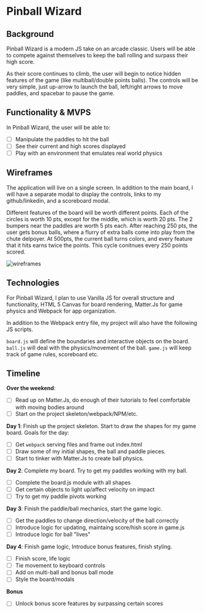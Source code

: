 # Pinball Wizard

## Background

Pinball Wizard is a modern JS take on an arcade classic. Users will be able to compete against themselves to keep the ball rolling and surpass their high score.

As their score continues to climb, the user will begin to notice hidden features of the game (like multiball/double points balls). The controls will be very simple, just up-arrow to launch the ball, left/right arrows to move paddles, and spacebar to pause the game.

## Functionality & MVPS

In Pinball Wizard, the user will be able to:

- [ ] Manipulate the paddles to hit the ball
- [ ] See their current and high scores displayed
- [ ] Play with an environment that emulates real world physics

## Wireframes

The application will live on a single screen. In addition to the main board, I will have a separate modal to display the controls, links to my github/linkedin, and a scoreboard modal.

Different features of the board will be worth different points. Each of the circles is worth 10 pts, except for the middle, which is worth 20 pts. The 2 bumpers near the paddles are worth 5 pts each. After reaching 250 pts, the user gets bonus balls, where a flurry of extra balls come into play from the chute delpoyer. At 500pts, the current ball turns colors, and every feature that it hits earns twice the points. This cycle conitnues every 250 points scored.

![wireframes](https://imgur.com/Vx6w7pw.png)

## Technologies

For Pinball Wizard, I plan to use Vanilla JS for overall structure and functionality, HTML 5 Canvas for board rendering, Matter.Js for game physics and Webpack for app organization.

In addition to the Webpack entry file, my project will also have the following JS scripts.

`board.js` will define the boundaries and interactive objects on the board.
`ball.js` will deal with the physics/movement of the ball.
`game.js` will keep track of game rules, scoreboard etc.

## Timeline

**Over the weekend**:
- [ ] Read up on Matter.Js, do enough of their tutorials to feel comfortable with moving bodies around
- [ ] Start on the project skeleton/webpack/NPM/etc.

**Day 1**: Finish up the project skeleton. Start to draw the shapes for my game board.  Goals for the day:

- [ ] Get `webpack` serving files and frame out index.html
- [ ] Draw some of my initial shapes, the ball and paddle pieces.
- [ ] Start to tinker with Matter.Js to create ball physics.

**Day 2**: Complete my board. Try to get my paddles working with my ball.

- [ ] Complete the board.js module with all shapes
- [ ] Get certain objects to light up/affect velocity on impact
- [ ] Try to get my paddle pivots working

**Day 3**: Finish the paddle/ball mechanics, start the game logic.

- [ ] Get the paddles to change direction/velocity of the ball correctly
- [ ] Introduce logic for updating, maintaing score/hish score in game.js
- [ ] Introduce logic for ball "lives"

**Day 4**: Finish game logic, Introduce bonus features, finish styling.

- [ ] Finish score, life logic
- [ ] Tie movement to keyboard controls
- [ ] Add on multi-ball and bonus ball mode
- [ ] Style the board/modals

**Bonus**

- [ ] Unlock bonus score features by surpassing certain scores
